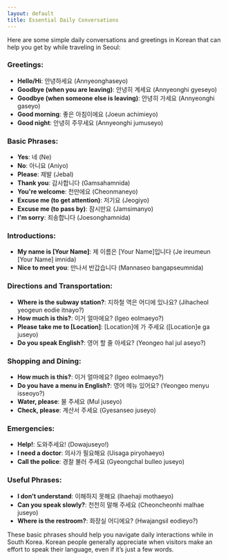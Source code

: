 ```yaml
---
layout: default
title: Essential Daily Conversations
---
```

Here are some simple daily conversations and greetings in Korean that can help you get by while traveling in Seoul:

### Greetings:
- **Hello/Hi**: 안녕하세요 (Annyeonghaseyo)
- **Goodbye (when you are leaving)**: 안녕히 계세요 (Annyeonghi gyeseyo)
- **Goodbye (when someone else is leaving)**: 안녕히 가세요 (Annyeonghi gaseyo)
- **Good morning**: 좋은 아침이에요 (Joeun achimieyo)
- **Good night**: 안녕히 주무세요 (Annyeonghi jumuseyo)

### Basic Phrases:
- **Yes**: 네 (Ne)
- **No**: 아니요 (Aniyo)
- **Please**: 제발 (Jebal)
- **Thank you**: 감사합니다 (Gamsahamnida)
- **You're welcome**: 천만에요 (Cheonmaneyo)
- **Excuse me (to get attention)**: 저기요 (Jeogiyo)
- **Excuse me (to pass by)**: 잠시만요 (Jamsimanyo)
- **I'm sorry**: 죄송합니다 (Joesonghamnida)

### Introductions:
- **My name is [Your Name]**: 제 이름은 [Your Name]입니다 (Je ireumeun [Your Name] imnida)
- **Nice to meet you**: 만나서 반갑습니다 (Mannaseo bangapseumnida)

### Directions and Transportation:
- **Where is the subway station?**: 지하철 역은 어디에 있나요? (Jihacheol yeogeun eodie itnayo?)
- **How much is this?**: 이거 얼마에요? (Igeo eolmaeyo?)
- **Please take me to [Location]**: [Location]에 가 주세요 ([Location]e ga juseyo)
- **Do you speak English?**: 영어 할 줄 아세요? (Yeongeo hal jul aseyo?)

### Shopping and Dining:
- **How much is this?**: 이거 얼마에요? (Igeo eolmaeyo?)
- **Do you have a menu in English?**: 영어 메뉴 있어요? (Yeongeo menyu isseoyo?)
- **Water, please**: 물 주세요 (Mul juseyo)
- **Check, please**: 계산서 주세요 (Gyesanseo juseyo)

### Emergencies:
- **Help!**: 도와주세요! (Dowajuseyo!)
- **I need a doctor**: 의사가 필요해요 (Uisaga piryohaeyo)
- **Call the police**: 경찰 불러 주세요 (Gyeongchal bulleo juseyo)

### Useful Phrases:
- **I don’t understand**: 이해하지 못해요 (Ihaehaji mothaeyo)
- **Can you speak slowly?**: 천천히 말해 주세요 (Cheoncheonhi malhae juseyo)
- **Where is the restroom?**: 화장실 어디에요? (Hwajangsil eodieyo?)

These basic phrases should help you navigate daily interactions while in South Korea. Korean people generally appreciate when visitors make an effort to speak their language, even if it’s just a few words.
